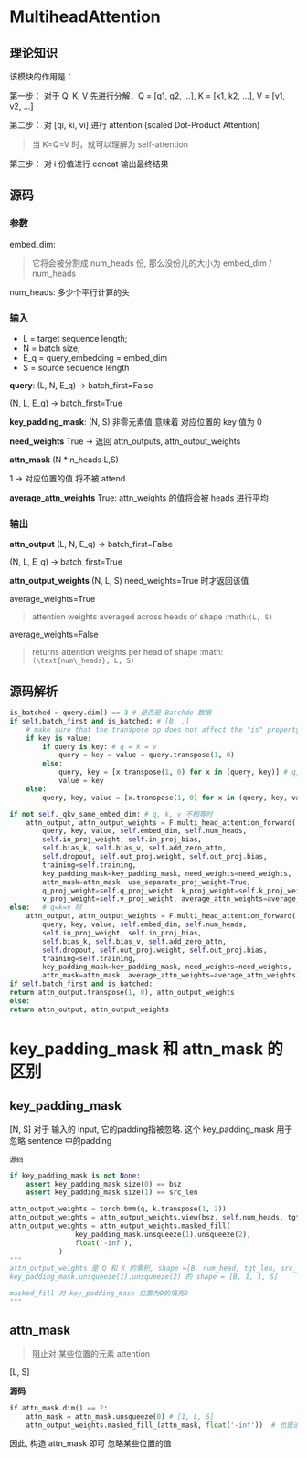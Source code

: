 # MultiheadAttention

## 理论知识
该模块的作用是：

第一步：
对于 Q, K, V 先进行分解，Q = [q1, q2, ...], K = [k1, k2, ...], V = [v1, v2, ...]

第二步：
对 [qi, ki, vi] 进行 attention (scaled Dot-Product Attention)
> 当 K=Q=V 时，就可以理解为 self-attention


第三步：
对 i 份值进行 concat 输出最终结果

## 源码

### 参数
embed_dim: 
> 它将会被分割成 num_heads 份, 那么没份儿的大小为 embed_dim / num_heads

num_heads: 多少个平行计算的头


### 输入
- L =  target sequence length; 
- N = batch size; 
- E_q = query_embedding = embed_dim
- S = source sequence length

**query**: 
(L, N, E_q) -> batch_first=False

(N, L, E_q) -> batch_first=True

**key_padding_mask**:
(N, S)
非零元素值 意味着 对应位置的 key 值为 0 

**need_weights**
True -> 返回 attn_outputs, attn_output_weights

**attn_mask**
(N * n_heads L,S)

1 -> 对应位置的值 将不被 attend

**average_attn_weights**
True: attn_weights 的值将会被 heads 进行平均

### 输出

**attn_output**
(L, N, E_q) -> batch_first=False

(N, L, E_q) -> batch_first=True

**attn_output_weights**
(N, L, S)
need_weights=True 时才返回该值

average_weights=True
>attention weights averaged across heads of shape :math:`(L, S)`

average_weights=False
>returns attention weights per head of shape :math:`(\text{num\_heads}, L, S)`



## 源码解析

```python
is_batched = query.dim() == 3 # 是否是 Batchde 数据
if self.batch_first and is_batched: # [B, ,]
    # make sure that the transpose op does not affect the "is" property
    if key is value:
        if query is key: # q = k = v
            query = key = value = query.transpose(1, 0)
        else:
            query, key = [x.transpose(1, 0) for x in (query, key)] # q, k=v
            value = key
    else:
        query, key, value = [x.transpose(1, 0) for x in (query, key, value)] # q, k, v

if not self._qkv_same_embed_dim: # q, k, v 不相等时
    attn_output, attn_output_weights = F.multi_head_attention_forward(
        query, key, value, self.embed_dim, self.num_heads,
        self.in_proj_weight, self.in_proj_bias,
        self.bias_k, self.bias_v, self.add_zero_attn,
        self.dropout, self.out_proj.weight, self.out_proj.bias,
        training=self.training,
        key_padding_mask=key_padding_mask, need_weights=need_weights,
        attn_mask=attn_mask, use_separate_proj_weight=True,
        q_proj_weight=self.q_proj_weight, k_proj_weight=self.k_proj_weight,
        v_proj_weight=self.v_proj_weight, average_attn_weights=average_attn_weights)
else:   # q=k=v 时
    attn_output, attn_output_weights = F.multi_head_attention_forward(
        query, key, value, self.embed_dim, self.num_heads,
        self.in_proj_weight, self.in_proj_bias,
        self.bias_k, self.bias_v, self.add_zero_attn,
        self.dropout, self.out_proj.weight, self.out_proj.bias,
        training=self.training,
        key_padding_mask=key_padding_mask, need_weights=need_weights,
        attn_mask=attn_mask, average_attn_weights=average_attn_weights)
if self.batch_first and is_batched:
return attn_output.transpose(1, 0), attn_output_weights
else:
return attn_output, attn_output_weights
```


# key_padding_mask 和 attn_mask 的区别

## key_padding_mask
[N, S] 对于 输入的 input, 它的padding指被忽略.  这个 key_padding_mask 用于忽略 sentence 中的padding

`源码` 

```python
if key_padding_mask is not None:
    assert key_padding_mask.size(0) == bsz
    assert key_padding_mask.size(1) == src_len

attn_output_weights = torch.bmm(q, k.transpose(1, 2))
attn_output_weights = attn_output_weights.view(bsz, self.num_heads, tgt_len, src_len)
attn_output_weights = attn_output_weights.masked_fill(
                key_padding_mask.unsqueeze(1).unsqueeze(2),
                float('-inf'),
            )
"""
attn_output_weights 是 Q 和 K 的乘积, shape =[B, num_head, tgt_len, src_len]
key_padding_mask.unsqueeze(1).unsqueeze(2) 的 shape = [B, 1, 1, S]

masked_fill 对 key_padding_mask 位置为0的填充0
"""
```
## attn_mask 
> 阻止对 某些位置的元素  attention

[L, S]

**源码**

```python
if attn_mask.dim() == 2:
    attn_mask = attn_mask.unsqueeze(0) # [1, L, S]
    attn_output_weights.masked_fill_(attn_mask, float('-inf'))  # 也是进行填充, 0的位置填充为 -inf
```

因此, 构造 attn_mask 即可 忽略某些位置的值
